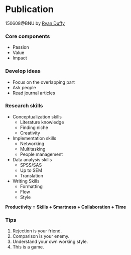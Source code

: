 # Publication

150608@BNU by [Ryan Duffy](http://www.drryanduffy.com/)

### Core components

* Passion
* Value
* Impact

### Develop ideas

* Focus on the overlapping part
* Ask people
* Read journal articles  

### Research skills

* Conceptualization skills
  * Literature knowledge
  * Finding niche
  * Creativity
* Implementation skills
  * Networking
  * Multitasking
  * People management
* Data analysis skills
  * SPSS/SAS
  * Up to SEM
  * Translation
* Writing Skills
  * Formatting
  * Flow
  * Style

**Productivity = Skills + Smartness + Collaboration + Time**

### Tips

1. Rejection is your friend.
2. Comparison is your enemy.
3. Understand your own working style.
4. This is a game.



